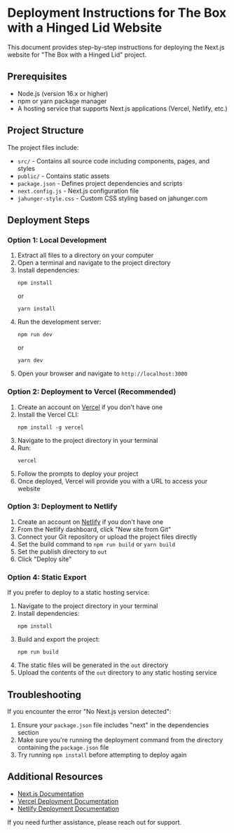 # Deployment Instructions for The Box with a Hinged Lid Website

This document provides step-by-step instructions for deploying the Next.js website for "The Box with a Hinged Lid" project.

## Prerequisites

- Node.js (version 16.x or higher)
- npm or yarn package manager
- A hosting service that supports Next.js applications (Vercel, Netlify, etc.)

## Project Structure

The project files include:
- `src/` - Contains all source code including components, pages, and styles
- `public/` - Contains static assets
- `package.json` - Defines project dependencies and scripts
- `next.config.js` - Next.js configuration file
- `jahunger-style.css` - Custom CSS styling based on jahunger.com

## Deployment Steps

### Option 1: Local Development

1. Extract all files to a directory on your computer
2. Open a terminal and navigate to the project directory
3. Install dependencies:
   ```
   npm install
   ```
   or
   ```
   yarn install
   ```
4. Run the development server:
   ```
   npm run dev
   ```
   or
   ```
   yarn dev
   ```
5. Open your browser and navigate to `http://localhost:3000`

### Option 2: Deployment to Vercel (Recommended)

1. Create an account on [Vercel](https://vercel.com) if you don't have one
2. Install the Vercel CLI:
   ```
   npm install -g vercel
   ```
3. Navigate to the project directory in your terminal
4. Run:
   ```
   vercel
   ```
5. Follow the prompts to deploy your project
6. Once deployed, Vercel will provide you with a URL to access your website

### Option 3: Deployment to Netlify

1. Create an account on [Netlify](https://netlify.com) if you don't have one
2. From the Netlify dashboard, click "New site from Git"
3. Connect your Git repository or upload the project files directly
4. Set the build command to `npm run build` or `yarn build`
5. Set the publish directory to `out`
6. Click "Deploy site"

### Option 4: Static Export

If you prefer to deploy to a static hosting service:

1. Navigate to the project directory in your terminal
2. Install dependencies:
   ```
   npm install
   ```
3. Build and export the project:
   ```
   npm run build
   ```
4. The static files will be generated in the `out` directory
5. Upload the contents of the `out` directory to any static hosting service

## Troubleshooting

If you encounter the error "No Next.js version detected":
1. Ensure your `package.json` file includes "next" in the dependencies section
2. Make sure you're running the deployment command from the directory containing the `package.json` file
3. Try running `npm install` before attempting to deploy again

## Additional Resources

- [Next.js Documentation](https://nextjs.org/docs)
- [Vercel Deployment Documentation](https://vercel.com/docs/deployments/overview)
- [Netlify Deployment Documentation](https://docs.netlify.com/configure-builds/overview/)

If you need further assistance, please reach out for support.
